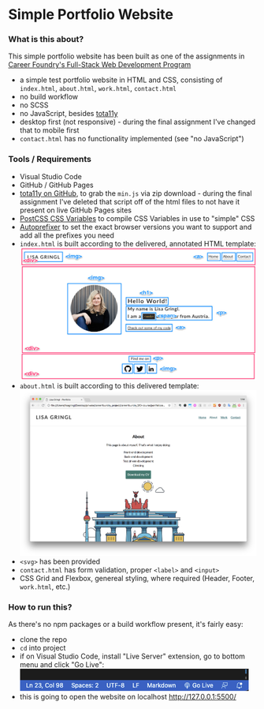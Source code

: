 # Simple Portfolio Website

### What is this about?
This simple portfolio website has been built as one of the assignments in [Career Foundry's Full-Stack Web Development Program](https://careerfoundry.com/en/courses/become-a-web-developer/)

- a simple test portfolio website in HTML and CSS, consisting of `index.html`, `about.html`, `work.html`, `contact.html`
- no build workflow
- no SCSS
- no JavaScript, besides [tota11y](https://khan.github.io/tota11y/)
- desktop first (not responsive) - during the final assignment I've changed that to mobile first
- `contact.html` has no functionality implemented (see "no JavaScript")

### Tools / Requirements
- Visual Studio Code
- GitHub / GitHub Pages
- [tota11y on GitHub](https://github.com/Khan/tota11y/releases/tag/0.1.6), to grab the `min.js` via zip download - during the final assignment I've deleted that script off of the html files to not have it present on live GitHub Pages sites
- [PostCSS CSS Variables](https://madlittlemods.github.io/postcss-css-variables/playground/) to compile CSS Variables in use to "simple" CSS
- [Autoprefixer](http://autoprefixer.github.io/) to set the exact browser versions you want to support and add all the prefixes you need
- `index.html` is built according to the delivered, annotated HTML template: ![template index](img/template-index-page.jpg)
- `about.html` is built according to this delivered template: ![template about](img/template-about-page.png)
- `<svg>` has been provided
- `contact.html` has form validation, proper `<label>` and `<input>`
- CSS Grid and Flexbox, genereal styling, where required (Header, Footer, `work.html`, etc.)

### How to run this?
As there's no npm packages or a build workflow present, it's fairly easy:
- clone the repo
- `cd` into project
- if on Visual Studio Code, install "Live Server" extension, go to bottom menu and click "Go Live": <br>
![Visual Studio Code Screenhot Go Live](img/screenshot-golive.png) <br>
- this is going to open the website on localhost http://127.0.0.1:5500/

